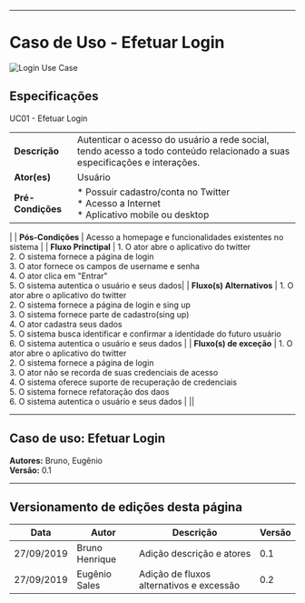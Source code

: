 ***
# Caso de Uso - Efetuar Login
![Login Use Case](https://i.imgur.com/48PfupK.png)

## Especificações

UC01 - Efetuar Login

|  |  |
|------|-------|
| **Descrição** | Autenticar o acesso do usuário a rede social, tendo acesso a todo conteúdo relacionado a suas especificações e interações. |
| **Ator(es)** | Usuário |
| **Pré-Condições** | * Possuir cadastro/conta no Twitter </br> * Acesso a Internet <br/> * Aplicativo mobile ou desktop
 |
| **Pós-Condições** | Acesso a homepage e funcionalidades existentes no sistema |
| **Fluxo Princtipal** | 1. O ator abre o aplicativo do twitter </br> 2. O sistema fornece a página de login </br> 3.  O ator fornece os campos de username e senha<br/> 4. O ator clica em "Entrar" <br/> 5. O sistema autentica o usuário e seus dados|
| **Fluxo(s) Alternativos** | 1. O ator abre o aplicativo do twitter </br> 2. O sistema fornece a página de login e sing up </br> 3. O sistema fornece parte de cadastro(sing up) <br/> 4. O ator cadastra seus dados <br/> 5. O sistema busca identificar e confirmar a identidade do futuro usuário<br/>6. O sistema autentica o usuário e seus dados |
| **Fluxo(s) de exceção** | 1. O ator abre o aplicativo do twitter <br/> 2. O sistema fornece a página de login <br/>3. O ator não se recorda de suas credenciais de acesso<br/>4. O sistema oferece suporte de recuperação de credenciais <br/> 5. O sistema fornece refatoração dos daos<br/> 6. O sistema autentica o usuário e seus dados |
||

***

## Caso de uso: Efetuar Login
**Autores:** Bruno, Eugênio </br>
**Versão:** 0.1
***

## Versionamento de edições desta página
| Data | Autor | Descrição | Versão |
|------|-------|-----------|--------|
| 27/09/2019 | Bruno Henrique | Adição descrição e atores| 0.1 |
| 27/09/2019 | Eugênio Sales | Adição de fluxos alternativos e excessão | 0.2 |